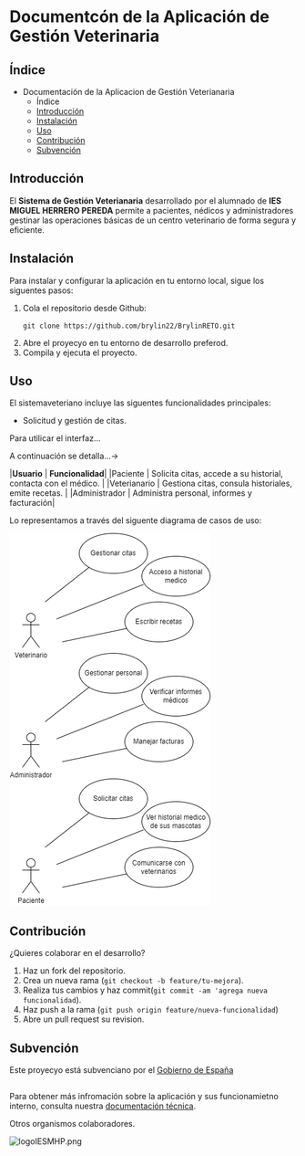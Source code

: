 # Documentcón de la Aplicación de Gestión Veterinaria

## Índice
+ Documentación de la Aplicacion de Gestión Veterianaria
  + Índice
  + [Introducción](https://github.com/brylin22/BrylinRETO/blob/main/README.md#introducci%C3%B3n)
  + [Instalación]()
  + [Uso](https://github.com/brylin22/BrylinRETO/blob/main/README.md#introducci%C3%B3n)
  + [Contribución](https://github.com/brylin22/BrylinRETO/blob/main/README.md#introducci%C3%B3n)
  + [Subvención](https://github.com/brylin22/BrylinRETO/blob/main/README.md#subvenci%C3%B3n)

## Introducción

El **Sistema de Gestión Veterianaria** desarrollado por el alumnado de **IES MIGUEL HERRERO PEREDA** permite a pacientes, nédicos y administradores gestinar las operaciones básicas de un centro veterinario de forma segura y eficiente. 

## Instalación

Para instalar y configurar la aplicación en tu entorno local, sigue los siguentes pasos:
    
  1.  Cola el repositorio desde Github:
        ```console
        git clone https://github.com/brylin22/BrylinRETO.git
        ```
  2. Abre el proyecyo en tu entorno de desarrollo preferod.
  3. Compila y ejecuta el proyecto. 

## Uso
El sistemaveteriano incluye las siguentes funcionalidades principales:
  + Solicitud y gestión de citas. 


Para utilicar el interfaz...

A continuación se detalla...->



|**Usuario** | **Funcionalidad**|
|Paciente | Solicita citas, accede a su historial, contacta con el médico. |
|Veterianario | Gestiona citas, consula historiales, emite recetas. |
|Administrador | Administra personal, informes y facturación|

Lo representamos a través del siguente diagrama de casos de uso:

![Diagrama.png](entornos/diagrama.png)

## Contribución
¿Quieres colaborar en el desarrollo?
  1. Haz un fork del repositorio.
  2. Crea un nueva rama (`git checkout -b feature/tu-mejora`).
  3. Realiza tus cambios y haz commit(`git commit -am 'agrega nueva funcionalidad`).
  4. Haz push a la rama (`git push origin feature/nueva-funcionalidad`)
  5. Abre un pull request su revision.

## Subvención

Este proyecyo está subvenciano por el [Gobierno de España](https://www.infosubvenciones.es/bdnsrans/GE/es/inicio)
##
Para obtener más infromación sobre la aplicación y sus funcionamietno interno, consulta nuestra [documentación técnica](documentacion-tecnica.md).

Otros organismos colaboradores. 

![logoIESMHP.png](https://www.educantabria.es/documents/8911298/8913497/logoIESMHP.png)
